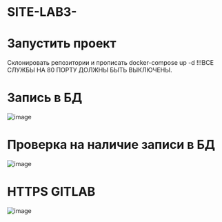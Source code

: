 # SITE-LAB3-
# Запустить проект
Склонировать репозитории и прописать docker-compose up -d
!!!ВСЕ СЛУЖБЫ НА 80 ПОРТУ ДОЛЖНЫ БЫТЬ ВЫКЛЮЧЕНЫ.
# Запись в БД
![image](https://github.com/user-attachments/assets/3c316b4c-d93f-4f7b-bf55-7121851e9727)

# Проверка на наличие записи в БД
![image](https://github.com/user-attachments/assets/f465bb93-90a5-4d0b-adc7-57340c8a1cc3)

# HTTPS GITLAB
![image](https://github.com/user-attachments/assets/e7ecc5a7-5696-4a92-8298-21cb12cd1acc)
